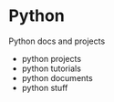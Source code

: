 # Python
Python docs and projects
- python projects 
- python tutorials
- python documents 
- python stuff 
